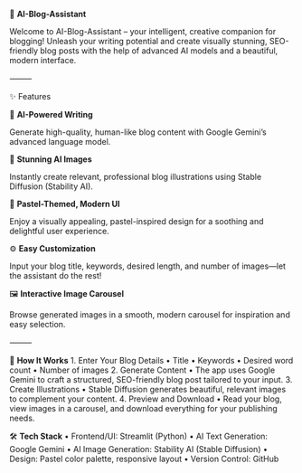 🎨 **AI-Blog-Assistant**

Welcome to AI-Blog-Assistant – your intelligent, creative companion for blogging!
Unleash your writing potential and create visually stunning, SEO-friendly blog posts with the help of advanced AI models and a beautiful, modern interface.

⸻

✨ Features

🧠 **AI-Powered Writing**

Generate high-quality, human-like blog content with Google Gemini’s advanced language model.

🎨 **Stunning AI Images**

Instantly create relevant, professional blog illustrations using Stable Diffusion (Stability AI).

🌸 **Pastel-Themed, Modern UI**

Enjoy a visually appealing, pastel-inspired design for a soothing and delightful user experience.

⚙️ **Easy Customization**

Input your blog title, keywords, desired length, and number of images—let the assistant do the rest!

🖼️ **Interactive Image Carousel**

Browse generated images in a smooth, modern carousel for inspiration and easy selection.

⸻

🚀 **How It Works**
	1.	Enter Your Blog Details
	•	Title
	•	Keywords
	•	Desired word count
	•	Number of images
	2.	Generate Content
	•	The app uses Google Gemini to craft a structured, SEO-friendly blog post tailored to your input.
	3.	Create Illustrations
	•	Stable Diffusion generates beautiful, relevant images to complement your content.
	4.	Preview and Download
	•	Read your blog, view images in a carousel, and download everything for your publishing needs.



🛠️ **Tech Stack**
	•	Frontend/UI: Streamlit (Python)
	•	AI Text Generation: Google Gemini
	•	AI Image Generation: Stability AI (Stable Diffusion)
	•	Design: Pastel color palette, responsive layout
	•	Version Control: GitHub

